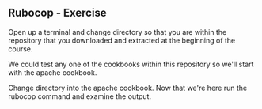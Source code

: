 ## Rubocop - Exercise

Open up a terminal and change directory so that you are within the repository that you downloaded and extracted at the beginning of the course.

We could test any one of the cookbooks within this repository so we'll start with the apache cookbook.

Change directory into the apache cookbook. Now that we're here run the rubocop command and examine the output.
